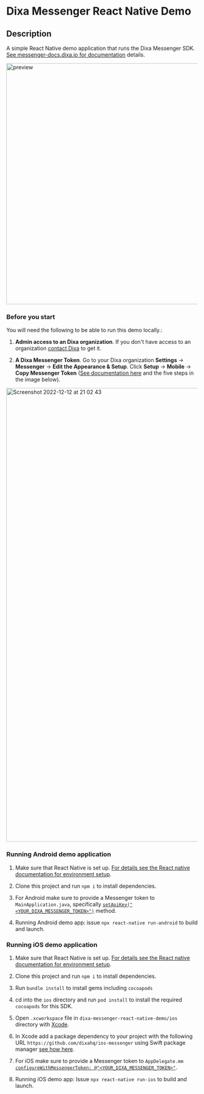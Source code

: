 # Dixa Messenger React Native Demo

## Description

A simple React Native demo application that runs the Dixa Messenger SDK.
[See messenger-docs.dixa.io for documentation](https://messenger-docs.dixa.io/) details.

<img width="634" alt="preview" src="https://user-images.githubusercontent.com/6588469/207166648-edb59ae8-76d0-49dc-bada-601828c7c19e.png">

### Before you start

You will need the following to be able to run this demo locally.:

1. **Admin access to an Dixa organization**. If you don't have access to an organization [contact Dixa](https://www.dixa.com/free-trial/) to get it.

2. **A Dixa Messenger Token**. Go to your Dixa organization **Settings** -> **Messenger** -> **Edit the Appearance &amp; Setup**. Click **Setup** -> **Mobile** -> **Copy Messenger Token** ([See documentation here](https://support.dixa.help/en/articles/825-how-to-create-a-dixa-messenger) and the five steps in the image below).

<img width="1193" alt="Screenshot 2022-12-12 at 21 02 43" src="https://user-images.githubusercontent.com/6588469/207162087-3132c0b8-247e-43a4-9d74-92decabe1381.png">

### Running Android demo application

1. Make sure that React Native is set up. [For details see the React native documentation for environment setup](https://reactnative.dev/docs/environment-setup).

2. Clone this project and run `npm i` to install dependencies.

3. For Android make sure to provide a Messenger token to `MainApplication.java`, specifically [`setApiKey("<YOUR_DIXA_MESSENGER_TOKEN>")`](./android/app/src/main/java/com/dixamessengerdemo/MainApplication.java#L70) method.

4. Running Android demo app: issue `npx react-native run-android` to build and launch.

### Running iOS demo application

1. Make sure that React Native is set up. [For details see the React native documentation for environment setup](https://reactnative.dev/docs/environment-setup).

2. Clone this project and run `npm i` to install dependencies.

3. Run `bundle install` to install gems including `cocoapods`

4. cd into the `ios` directory and run `pod install` to install the required `cocoapods` for this SDK.

5. Open `.xcworkspace` file in `dixa-messenger-react-native-demo/ios` directory with [Xcode](https://apps.apple.com/us/app/xcode/id497799835).

6. In Xcode add a package dependency to your project with the following URL `https://github.com/dixahq/ios-messenger` using Swift package manager [see how here](https://alexandersandberg.com/articles/managing-package-dependencies-with-swift-package-manager-in-xcode/).

5. For iOS make sure to provide a Messenger token to `AppDelegate.mm` [`configureWithMessengerToken: @"<YOUR_DIXA_MESSENGER_TOKEN>"`](./ios/DixaMessengerDemo/AppDelegate.mm#L62).

6. Running iOS demo app: Issue `npx react-native run-ios` to build and launch.
